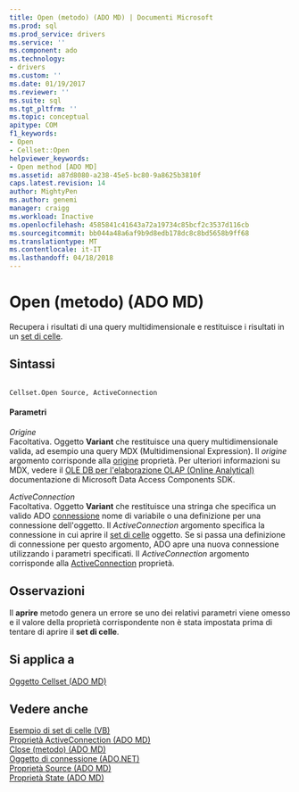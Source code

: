 ```yaml
---
title: Open (metodo) (ADO MD) | Documenti Microsoft
ms.prod: sql
ms.prod_service: drivers
ms.service: ''
ms.component: ado
ms.technology:
- drivers
ms.custom: ''
ms.date: 01/19/2017
ms.reviewer: ''
ms.suite: sql
ms.tgt_pltfrm: ''
ms.topic: conceptual
apitype: COM
f1_keywords:
- Open
- Cellset::Open
helpviewer_keywords:
- Open method [ADO MD]
ms.assetid: a87d8080-a238-45e5-bc80-9a8625b3810f
caps.latest.revision: 14
author: MightyPen
ms.author: genemi
manager: craigg
ms.workload: Inactive
ms.openlocfilehash: 4585841c41643a72a19734c85bcf2c3537d116cb
ms.sourcegitcommit: bb044a48a6af9b9d8edb178dc8c8bd5658b9ff68
ms.translationtype: MT
ms.contentlocale: it-IT
ms.lasthandoff: 04/18/2018
---
```

# <a name="open-method-ado-md"></a>Open (metodo) (ADO MD)
Recupera i risultati di una query multidimensionale e restituisce i risultati in un [set di celle](../../../ado/reference/ado-md-api/cellset-object-ado-md.md).  
  
## <a name="syntax"></a>Sintassi  
  
```  
  
Cellset.Open Source, ActiveConnection  
```  
  
#### <a name="parameters"></a>Parametri  
 *Origine*  
 Facoltativa. Oggetto **Variant** che restituisce una query multidimensionale valida, ad esempio una query MDX (Multidimensional Expression). Il *origine* argomento corrisponde alla [origine](../../../ado/reference/ado-md-api/source-property-ado-md.md) proprietà. Per ulteriori informazioni su MDX, vedere il [OLE DB per l'elaborazione OLAP (Online Analytical)](http://msdn.microsoft.com/en-us/8a7673c6-3ca1-4411-9f1e-adf1e47df4f3) documentazione di Microsoft Data Access Components SDK.  
  
 *ActiveConnection*  
 Facoltativa. Oggetto **Variant** che restituisce una stringa che specifica un valido ADO [connessione](../../../ado/reference/ado-api/connection-object-ado.md) nome di variabile o una definizione per una connessione dell'oggetto. Il *ActiveConnection* argomento specifica la connessione in cui aprire il [set di celle](../../../ado/reference/ado-md-api/cellset-object-ado-md.md) oggetto. Se si passa una definizione di connessione per questo argomento, ADO apre una nuova connessione utilizzando i parametri specificati. Il *ActiveConnection* argomento corrisponde alla [ActiveConnection](../../../ado/reference/ado-md-api/activeconnection-property-ado-md.md) proprietà.  
  
## <a name="remarks"></a>Osservazioni  
 Il **aprire** metodo genera un errore se uno dei relativi parametri viene omesso e il valore della proprietà corrispondente non è stata impostata prima di tentare di aprire il **set di celle**.  
  
## <a name="applies-to"></a>Si applica a  
 [Oggetto Cellset (ADO MD)](../../../ado/reference/ado-md-api/cellset-object-ado-md.md)  
  
## <a name="see-also"></a>Vedere anche  
 [Esempio di set di celle (VB)](../../../ado/reference/ado-md-api/cellset-example-vb.md)   
 [Proprietà ActiveConnection (ADO MD)](../../../ado/reference/ado-md-api/activeconnection-property-ado-md.md)   
 [Close (metodo) (ADO MD)](../../../ado/reference/ado-md-api/close-method-ado-md.md)   
 [Oggetto di connessione (ADO.NET)](../../../ado/reference/ado-api/connection-object-ado.md)   
 [Proprietà Source (ADO MD)](../../../ado/reference/ado-md-api/source-property-ado-md.md)   
 [Proprietà State (ADO MD)](../../../ado/reference/ado-md-api/state-property-ado-md.md)

